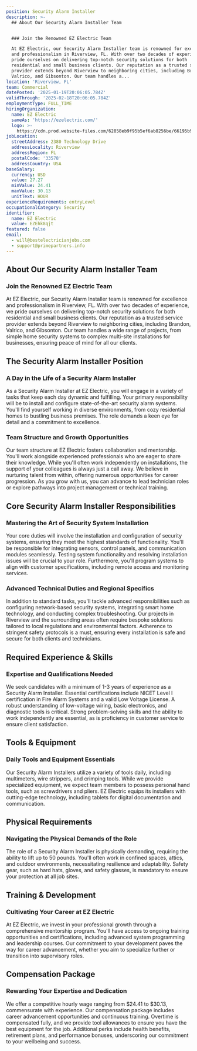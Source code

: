 ```yaml
---
position: Security Alarm Installer
description: >-
  ## About Our Security Alarm Installer Team


  ### Join the Renowned EZ Electric Team

  At EZ Electric, our Security Alarm Installer team is renowned for excellence
  and professionalism in Riverview, FL. With over two decades of experience, we
  pride ourselves on delivering top-notch security solutions for both
  residential and small business clients. Our reputation as a trusted service
  provider extends beyond Riverview to neighboring cities, including Brandon,
  Valrico, and Gibsonton. Our team handles a...
location: 'Riverview, FL'
team: Commercial
datePosted: '2025-01-19T20:06:05.784Z'
validThrough: '2025-02-18T20:06:05.784Z'
employmentType: FULL_TIME
hiringOrganization:
  name: EZ Electric
  sameAs: 'https://ezelectric.com/'
  logo: >-
    https://cdn.prod.website-files.com/62858eb9f95b5ef6ab8256be/66195b93d011344d05b98867_ez-electric-logo.svg
jobLocation:
  streetAddress: 2380 Technology Drive
  addressLocality: Riverview
  addressRegion: FL
  postalCode: '33578'
  addressCountry: USA
baseSalary:
  currency: USD
  value: 27.27
  minValue: 24.41
  maxValue: 30.13
  unitText: HOUR
experienceRequirements: entryLevel
occupationalCategory: Security
identifier:
  name: EZ Electric
  value: EZEhk8qjt
featured: false
email:
  - will@bestelectricianjobs.com
  - support@primepartners.info
---
```




## About Our Security Alarm Installer Team

### Join the Renowned EZ Electric Team
At EZ Electric, our Security Alarm Installer team is renowned for excellence and professionalism in Riverview, FL. With over two decades of experience, we pride ourselves on delivering top-notch security solutions for both residential and small business clients. Our reputation as a trusted service provider extends beyond Riverview to neighboring cities, including Brandon, Valrico, and Gibsonton. Our team handles a wide range of projects, from simple home security systems to complex multi-site installations for businesses, ensuring peace of mind for all our clients.

## The Security Alarm Installer Position

### A Day in the Life of a Security Alarm Installer
As a Security Alarm Installer at EZ Electric, you will engage in a variety of tasks that keep each day dynamic and fulfilling. Your primary responsibility will be to install and configure state-of-the-art security alarm systems. You'll find yourself working in diverse environments, from cozy residential homes to bustling business premises. The role demands a keen eye for detail and a commitment to excellence.

### Team Structure and Growth Opportunities
Our team structure at EZ Electric fosters collaboration and mentorship. You'll work alongside experienced professionals who are eager to share their knowledge. While you'll often work independently on installations, the support of your colleagues is always just a call away. We believe in nurturing talent from within, offering numerous opportunities for career progression. As you grow with us, you can advance to lead technician roles or explore pathways into project management or technical training.

## Core Security Alarm Installer Responsibilities

### Mastering the Art of Security System Installation
Your core duties will involve the installation and configuration of security systems, ensuring they meet the highest standards of functionality. You'll be responsible for integrating sensors, control panels, and communication modules seamlessly. Testing system functionality and resolving installation issues will be crucial to your role. Furthermore, you'll program systems to align with customer specifications, including remote access and monitoring services.

### Advanced Technical Duties and Regional Specifics
In addition to standard tasks, you'll tackle advanced responsibilities such as configuring network-based security systems, integrating smart home technology, and conducting complex troubleshooting. Our projects in Riverview and the surrounding areas often require bespoke solutions tailored to local regulations and environmental factors. Adherence to stringent safety protocols is a must, ensuring every installation is safe and secure for both clients and technicians.

## Required Experience & Skills

### Expertise and Qualifications Needed
We seek candidates with a minimum of 1-3 years of experience as a Security Alarm Installer. Essential certifications include NICET Level I certification in Fire Alarm Systems and a valid Low Voltage License. A robust understanding of low-voltage wiring, basic electronics, and diagnostic tools is critical. Strong problem-solving skills and the ability to work independently are essential, as is proficiency in customer service to ensure client satisfaction.

## Tools & Equipment

### Daily Tools and Equipment Essentials
Our Security Alarm Installers utilize a variety of tools daily, including multimeters, wire strippers, and crimping tools. While we provide specialized equipment, we expect team members to possess personal hand tools, such as screwdrivers and pliers. EZ Electric equips its installers with cutting-edge technology, including tablets for digital documentation and communication.

## Physical Requirements

### Navigating the Physical Demands of the Role
The role of a Security Alarm Installer is physically demanding, requiring the ability to lift up to 50 pounds. You'll often work in confined spaces, attics, and outdoor environments, necessitating resilience and adaptability. Safety gear, such as hard hats, gloves, and safety glasses, is mandatory to ensure your protection at all job sites.

## Training & Development

### Cultivating Your Career at EZ Electric
At EZ Electric, we invest in your professional growth through a comprehensive mentorship program. You'll have access to ongoing training opportunities and certifications, including advanced system programming and leadership courses. Our commitment to your development paves the way for career advancement, whether you aim to specialize further or transition into supervisory roles.

## Compensation Package

### Rewarding Your Expertise and Dedication
We offer a competitive hourly wage ranging from $24.41 to $30.13, commensurate with experience. Our compensation package includes career advancement opportunities and continuous training. Overtime is compensated fully, and we provide tool allowances to ensure you have the best equipment for the job. Additional perks include health benefits, retirement plans, and performance bonuses, underscoring our commitment to your wellbeing and success.
